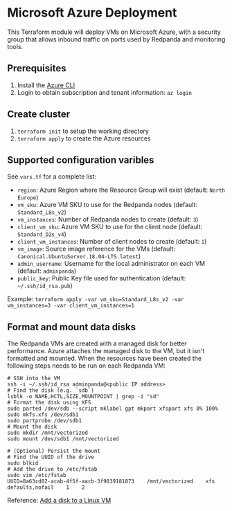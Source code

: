 # Microsoft Azure Deployment

This Terraform module will deploy VMs on Microsoft Azure, with a security group that allows inbound traffic on ports used by Redpanda and monitoring tools.

## Prerequisites

1. Install the [Azure CLI](https://docs.microsoft.com/en-us/cli/azure/install-azure-cli)
2. Login to obtain subscription and tenant information: `az login`

## Create cluster

1. `terraform init` to setup the working directory
2. `terraform apply` to create the Azure resources

## Supported configuration varibles

See `vars.tf` for a complete list:
- `region`: Azure Region where the Resource Group will exist (default: `North Europe`)
- `vm_sku`: Azure VM SKU to use for the Redpanda nodes (default: `Standard_L8s_v2`)
- `vm_instances`: Number of Redpanda nodes to create (default: `3`)
- `client_vm_sku`: Azure VM SKU to use for the client node (default: `Standard_D2s_v4`)
- `client_vm_instances`: Number of client nodes to create (default: `1`)
- `vm_image`: Source image reference for the VMs (default: `Canonical.UbuntuServer.18.04-LTS.latest`)
- `admin_username`: Username for the local administrator on each VM (default: `adminpanda`)
- `public_key`: Public Key file used for authentication (default: `~/.ssh/id_rsa.pub`)

Example: `terraform apply -var vm_sku=Standard_L8s_v2 -var vm_instances=3 -var client_vm_instances=1`

## Format and mount data disks

The Redpanda VMs are created with a managed disk for better performance. Azure attaches the managed disk to the VM, but it isn't formatted and mounted. When the resources have been created the following steps needs to be run on each Redpanda VM:

```shell
# SSH into the VM
ssh -i ~/.ssh/id_rsa adminpanda@<public IP address>
# Find the disk (e.g. `sdb`)
lsblk -o NAME,HCTL,SIZE,MOUNTPOINT | grep -i "sd"
# Format the disk using XFS
sudo parted /dev/sdb --script mklabel gpt mkpart xfspart xfs 0% 100%
sudo mkfs.xfs /dev/sdb1
sudo partprobe /dev/sdb1
# Mount the disk
sudo mkdir /mnt/vectorized
sudo mount /dev/sdb1 /mnt/vectorized

# (Optional) Persist the mount
# Find the UUID of the drive
sudo blkid
# Add the drive to /etc/fstab
sudo vim /etc/fstab
UUID=8a63cd02-acab-4f5f-aacb-3f9839181873    /mnt/vectorized    xfs    defaults,nofail    1    2
```

Reference: [Add a disk to a Linux VM](https://docs.microsoft.com/en-us/azure/virtual-machines/linux/add-disk)
